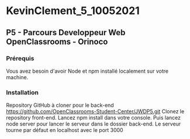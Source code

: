 # KevinClement_5_10052021
## P5 - Parcours Developpeur Web OpenClassrooms - Orinoco

### Prérequis
Vous avez besoin d'avoir Node et npm installé localement sur votre machine.

### Installation
Repository GitHub à cloner pour le back-end
https://github.com/OpenClassrooms-Student-Center/JWDP5.git
Clonez le repository front-end. Lancez npm install dans votre console. Puis lancez node server pour lancer le serveur dans le dossier back-end. Le serveur tourne par défaut en localhost avec le port 3000 
